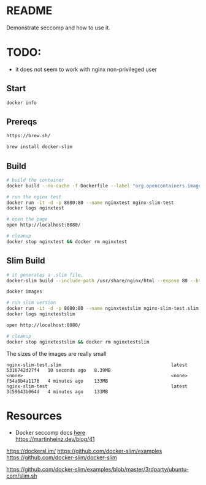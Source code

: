 # README
Demonstrate seccomp and how to use it.

# TODO:
* it does not seem to work with nginx non-privileged user

## Start
```sh
docker info 
```

## Prereqs
```sh
https://brew.sh/

brew install docker-slim
```

## Build 
```sh
# build the container
docker build --no-cache -f Dockerfile --label "org.opencontainers.image.created=$(date '+%Y-%m-%dT%H:%M:%SZ')" --label "org.opencontainers.image.version=${githubsha}" --label "org.opencontainers.image.url=$(git remote get-url origin)" -t nginx-slim-test .

# run the nginx test
docker run -it -d -p 8080:80 --name nginxtest nginx-slim-test
docker logs nginxtest 

# open the page
open http://localhost:8080/

# cleanup
docker stop nginxtest && docker rm nginxtest
```

## Slim Build
```sh
# it generates a .slim file.  
docker-slim build --include-path /usr/share/nginx/html --expose 80 --http-probe-cmd / nginx-slim-test

docker images

# run slim version
docker run -it -d -p 8080:80 --name nginxtestslim nginx-slim-test.slim
docker logs nginxtestslim 

open http://localhost:8080/

# cleanup
docker stop nginxtestslim && docker rm nginxtestslim
```


The sizes of the images are really small 
```text
nginx-slim-test.slim                                        latest    5316742d27f4   10 seconds ago   8.39MB
<none>                                                      <none>    f54a0b4a1176   4 minutes ago    133MB
nginx-slim-test                                             latest    3c59643b064d   4 minutes ago    133MB
```




# Resources 
* Docker seccomp docs [here](https://docs.docker.com/engine/security/seccomp/)  
https://martinheinz.dev/blog/41

https://dockersl.im/
https://github.com/docker-slim/examples
https://github.com/docker-slim/docker-slim

https://github.com/docker-slim/examples/blob/master/3rdparty/ubuntu-com/slim.sh